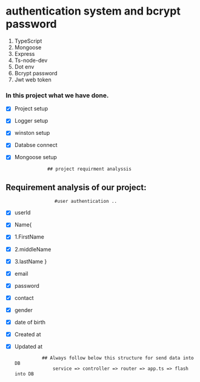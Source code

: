 # authentication system and bcrypt password

<!--  professional  project setup backend -->

1. TypeScript
2. Mongoose
3. Express
4. Ts-node-dev
5. Dot env
6. Bcrypt password
7. Jwt web token

### In this project what we have done.

- [x] Project setup
- [x] Logger setup
- [x] winston setup
- [x] Databse connect
- [x] Mongoose setup

                  ## project requirment analyssis

## Requirement analysis of our project:

                      #user authentication ..

- [x] userId
- [x] Name{
- [x] 1.FirstName
- [x] 2.middleName
- [x] 3.lastName }
- [x] email
- [x] password
- [x] contact
- [x] gender
- [x] date of birth
- [x] Created at
- [x] Updated at

                ## Always follow below this structure for send data into DB
                    service => controller => router => app.ts => flash into DB
